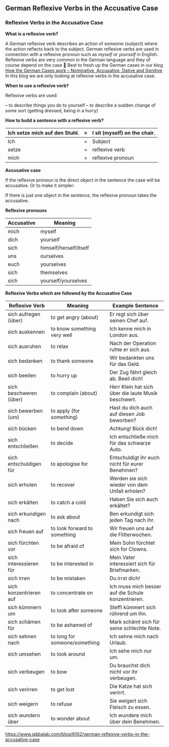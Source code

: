 ## German Reflexive Verbs in the Accusative Case

### Reflexive Verbs in the Accusative Case

**What is a reflexive verb?**

A German reflexive verb describes an action of someone (subject) where the action reflects back to the subject. German reflexive verbs are used in connection with a reflexive pronoun such as *myself* or *yourself* in English. Reflexive verbs are very common in the German language and they of course depend on the case 🙂 Best to fresh up the German cases in our blog [How the German Cases work – Nominative, Accusative, Dative and Genitive](http://www.jabbalab.com/blog/795/how-the-german-cases-work-nominative-accusative-dative-and-genitive) In this blog we are only looking at reflexive verbs in the accusative case.

 

**When to use a reflexive verb?**

Reflexive verbs are used:

– to describe things you do to yourself
– to describe a sudden change of some sort (getting dressed, being in a hurry)

**How to build a sentence with a reflexive verb?**

| Ich setze mich auf den Stuhl. | =    | I sit (myself) on the chair. |
| ----------------------------- | ---- | ---------------------------- |
| Ich                           | =    | Subject                      |
| setze                         | =    | reflexive verb               |
| mich                          | =    | reflexive pronoun            |

**Accusative case**

If the reflexive pronoun is the direct object in the sentence the case will be accusative. Or to make it simpler:

If there is just one object in the sentence, the reflexive pronoun takes the accusative.

**Reflexive pronouns**

| **Accusative** | **Meaning**            |
| -------------- | ---------------------- |
| mich           | myself                 |
| dich           | yourself               |
| sich           | himself/herself/itself |
| uns            | ourselves              |
| euch           | yourselves             |
| sich           | themselves             |
| sich           | yourself/yourselves    |

**Reflexive Verbs which are followed by the Accusative Case**

| **Reflexive Verb**     | **Meaning**                   | **Example Sentence**                     |
| ---------------------- | ----------------------------- | ---------------------------------------- |
| sich aufregen (über)   | to get angry (about)          | Er regt sich über seinen Chef auf.       |
| sich auskennen         | to know something very well   | Ich kenne mich in London aus.            |
| sich ausruhen          | to relax                      | Nach der Operation ruhte er sich aus.    |
| sich bedanken          | to thank someone              | Wir bedankten uns für das Geld.          |
| sich beeilen           | to hurry up                   | Der Zug fährt gleich ab. Beeil dich!     |
| sich beschweren (über) | to complain (about)           | Herr Klein hat sich über die laute Musik beschwert. |
| sich bewerben (um)     | to apply (for something)      | Hast du dich auch auf diesen Job beworben? |
| sich bücken            | to bend down                  | Achtung! Bück dich!                      |
| sich entschließen      | to decide                     | Ich entschließe mich für das schwarze Auto. |
| sich entschuldigen für | to apologise for              | Entschuldigt ihr euch nicht für eurer Benehmen? |
| sich erholen           | to recover                    | Werden sie sich wieder von dem Unfall erholen? |
| sich erkälten          | to catch a cold               | Haben Sie sich auch erkältet?            |
| sich erkundigen nach   | to ask about                  | Ben erkundigt sich jeden Tag nach ihr.   |
| sich freuen auf        | to look forward to something  | Wir freuen uns auf die Flitterwochen.    |
| sich fürchten vor      | to be afraid of               | Mein Sohn fürchtet sich for Clowns.      |
| sich interessieren für | to be interested in           | Mein Vater interessiert sich für Briefmarken. |
| sich irren             | to be mistaken                | Du irrst dich!                           |
| sich konzentrieren auf | to concentrate on             | Ich muss mich besser auf die Schule konzentrieren. |
| sich kümmern um        | to look after someone         | Steffi kümmert sich rührend um ihn.      |
| sich schämen für       | to be ashamed of              | Mark schämt sich für seine schlechte Note. |
| sich sehnen nach       | to long for someone/something | Ich sehne mich nach Urlaub.              |
| sich umsehen           | to look around                | Ich sehe mich nur um.                    |
| sich verbeugen         | to bow                        | Du brauchst dich nicht vor ihr verbeugen. |
| sich verirren          | to get lost                   | Die Katze hat sich verirrt.              |
| sich weigern           | to refuse                     | Sie weigert sich Fleisch zu essen.       |
| sich wundern über      | to wonder about               | Ich wundere mich über dein Benehmen.     |



https://www.jabbalab.com/blog/6102/german-reflexive-verbs-in-the-accusative-case